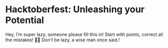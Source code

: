 # Hacktoberfest: Unleashing your Potential

Hey, I’m super lazy, someone please fill this in! Start with points, correct all the mistakes! 💪🏻
Don't be lazy, a wise man once said.!